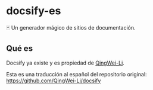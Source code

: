 # docsify-es

🃏 Un generador mágico de sitios de documentación.

## Qué es

Docsify ya existe y es propiedad de [QingWei-Li](https://github.com/QingWei-Li).

Esta es una traducción al español del repositorio original: https://github.com/QingWei-Li/docsify
